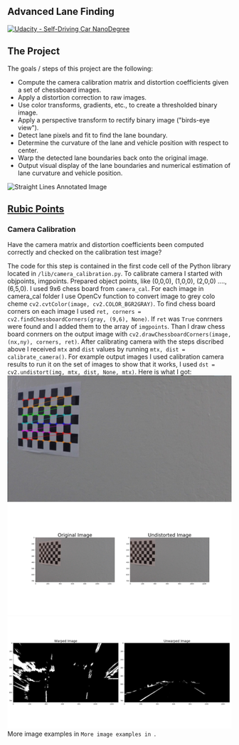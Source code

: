 ## Advanced Lane Finding
[![Udacity - Self-Driving Car NanoDegree](https://s3.amazonaws.com/udacity-sdc/github/shield-carnd.svg)](http://www.udacity.com/drive)

The Project
---

The goals / steps of this project are the following:

* Compute the camera calibration matrix and distortion coefficients given a set of chessboard images.
* Apply a distortion correction to raw images.
* Use color transforms, gradients, etc., to create a thresholded binary image.
* Apply a perspective transform to rectify binary image ("birds-eye view").
* Detect lane pixels and fit to find the lane boundary.
* Determine the curvature of the lane and vehicle position with respect to center.
* Warp the detected lane boundaries back onto the original image.
* Output visual display of the lane boundaries and numerical estimation of lane curvature and vehicle position.

![Straight Lines Annotated Image](/output_images/examples/straight_lines1_annotated.png "Straight Lines Annotated Image")

## [Rubic Points](https://review.udacity.com/#!/rubrics/476/view)
### Camera Calibration
Have the camera matrix and distortion coefficients been computed correctly and checked on the calibration test image?

The code for this step is contained in the first code cell of the Python library located in `/lib/camera_calibration.py`.
To calibrate camera I started with objpoints, imgpoints. Prepared object points, like (0,0,0), (1,0,0), (2,0,0) ....,(6,5,0). I used 9x6 chess board from `camera_cal`. For each image in camera_cal folder I use OpenCv function to convert image to grey colo cheme `cv2.cvtColor(image, cv2.COLOR_BGR2GRAY)`. To find chess board corners on each image I used `ret, corners = cv2.findChessboardCorners(gray, (9,6), None)`. If `ret` was `True` conrners were found and I added them to the array of `imgpoints`. Than I draw chess board conrners on the output image with `cv2.drawChessboardCorners(image, (nx,ny), corners, ret)`. After calibrating camera with the steps discribed above I received `mtx` and `dist` values by running `mtx, dist = calibrate_camera()`. For example output images I used calibration camera results to run it on the set of images to show that it works, I used `dst = cv2.undistort(img, mtx, dist, None, mtx)`. Here is what I got:
![chess board corners](/output_images/pre_process_steps/corners_found11.jpg "Chess board corners")
![undistort transform](/output_images/pre_process_steps/undistort_calibration11.jpg "Undistort Transform")
![undistort transform road](/output_images/pre_process_steps/undistort_transform.jpg "Undistort Transform Real Road Lane Lines")
More image examples in `More image examples in `.
